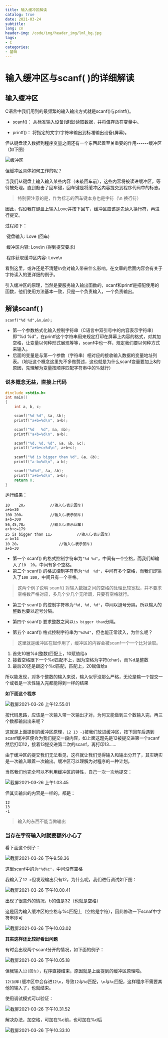```yaml
---
title: 输入缓冲区解读
catalog: true
date: 2021-03-24
subtitle: 
lang: cn
header-img: /code/img/header_img/lml_bg.jpg
tags:
- C
categories:
- 基础
---
```


# 输入缓冲区与scanf( )的详细解读

## 输入缓冲区

C语言中我们用到的最频繁的输入输出方式就是scanf()与printf()。

- scanf()： 从标准输入设备(键盘)读取数据，并将值存放在变量中。

- printf()： 将指定的文字/字符串输出到标准输出设备(屏幕)。

但从键盘读入数据到程序变量之间还有一个东西起着至关重要的作用------缓冲区（如下图）

![缓冲区](1.png)

但缓冲区具体如何工作的呢？

当我们从键盘上输入输入某些内容（未敲回车前），这些内容将被读进缓冲区，等待被处理。直到敲击了回车键，回车键是将缓冲区内容提交到程序代码中的标志。

> 特别要注意的是，作为标志的回车键本身也是字符（\n 换行符）

因此，假设我在键盘上输入Love并按下回车，缓冲区应该是先读入换行符，再进行提交。

 过程如下：

 ​	键盘输入:   					Love (回车)

 ​	缓冲区内容:       			Love\n    (得到提交要求)

 ​	程序获取缓冲区内容:    Love\n

看到这里，或许还是不清楚\n会对输入带来什么影响。在文章的后面内容会有关于字符读入的更详细的例子。

引入缓冲区的原理，当然是要服务输入输出函数的，scanf和printf是搭配使用的函数，他们使用方法基本一致，只是一个负责输入，一个负责输出。

## 解读scanf( )

```
scanf("%d %d",&n,&m);
```

- 第一个参数格式化输入控制字符串（C语言中双引号中的内容表示字符串）即“%d %d”，在printf这个字符串用来规定打印在屏幕上内容的格式，对其加空格，让变量以何种形式展现等等，scanf中也一样，规定我们要以何种方式来输入。
- 后面的变量是与第一个参数（字符串）相对应的接收输入数据的变量地址列表。（地址这个概念这里先不多做赘述，这也就是为什么scanf变量要加上&的原因，先理解为变量按顺序匹配字符串中的%就行）

### **说多概念无益，直接上代码**

```C
#include <stdio.h>
int main()
{
    int a, b, c;

    scanf("%d %d", &a, &b);
    printf("a+b=%d\n", a+b);

    scanf("%d   %d", &a, &b);
    printf("a+b=%d\n", a+b);

    scanf("%d, %d, %d", &a, &b, &c);
    printf("a+b+c=%d\n", a+b+c);
   
    scanf("%d is bigger than %d", &a, &b);
    printf("a-b=%d\n", a-b);

  	scanf("%d%d", &a, &b);
    printf("a+b=%d\n", a+b);
    return 0;
}
```
运行结果：

```
10    20↙			//输入(↙表示回车)
a+b=30
100 200↙			//输入(↙表示回车)
a+b=300
56,45,78↙			//输入(↙表示回车)
a+b+c=179	
25 is bigger than 11↙			//输入(↙表示回车)
a-b=14
10 20↙					//输入(↙表示回车)
a+b=30
```

- 第一个 scanf() 的格式控制字符串为`"%d %d"`，中间有一个空格，而我们却输入了`10  20`，中间有多个空格。
- 第二个 scanf() 的格式控制字符串为`"%d  %d"`，中间有多个空格，而我们却输入了`100 200`，中间只有一个空格。

>  这两个例子说明 scanf() 对输入数据之间的空格的处理比较宽松，并不要求空格数严格对应，多几个少几个无所谓，只要有空格就行。

- 第三个 scanf() 的控制字符串为`"%d, %d, %d"`，中间以逗号分隔，所以输入的整数也要以逗号分隔。

- 第四个 scanf() 要求整数之间以`is bigger than`分隔。
- 第五个 scanf() 格式控制字符串为`"%d%d"`，但也能正常读入，为什么呢？

> 这里就是缓冲区在起作用了，缓冲区的内容会被scanf一个一个比对读取。

1. 首先10被%d(整数)匹配上，10赋值给a
2. 接着空格跟下一个%d匹配不上，因为空格为字符(char)，而%d是整数
3. 最后20还是跟这个%d匹配，匹配上，20赋值给a

所以能发现，对多个整数的输入来说，输入似乎没那么严格，无论是输一个提交一个或者是一次性输入完都能得到一样的结果

**如下面这个程序**

![截屏2021-03-26 上午12.55.01](2.png)

按代码思路，应该是一次输入带一次输出才对，为何又能做到三个数输入完，再三个数都输出出来呢？

这就是上面提到的缓冲区原理，`12 13 -1`被我们放进缓冲区，按下回车后遇到scanf缓冲区便会为我们提交一段内容，如上面这题先是12被提交进第一个scanf然后打印12，接着13提交进第二次的scanf，再打印13......

由于缓冲区的提交我们无法看见，这样就让我们觉得输入和输出分开了，其实确实是一次输入跟着一次输出。缓冲区可以理解为对程序的一种计划。

当然我们也完全可以不利用缓冲区的特性，自己一次一次地提交：

![截屏2021-03-26 上午1.03.45](3.png)

但其实输出的内容是一样的，都是：

```
12
13
-1
```

> 输入的东西不能当做输出

### **当存在字符输入时就要额外小心了**

看下面这个例子：

![截屏2021-03-26 下午9.58.36](4.png)

这里scanf中的为`"%d%c"`，中间没有空格

我输入了`12 c`但发现输出只有12，为什么呢，我们进行调试如下图：

![截屏2021-03-26 下午10.00.41](5.png)

出现了很意外的情况，b的值是32（也就是空格）

这是因为输入缓冲区的空格与%c匹配上（空格是字符），因此修改一下scnaf中字符串即可

![截屏2021-03-26 下午10.03.02](6.png)

**其实这样还比较好看出问题**

有时会出现两个scanf分开的情况，如下面的例子：

![截屏2021-03-26 下午10.05.18](7.png)

但我输入`12(回车)`，程序直接结束，原因就是上面提到的缓冲区原理啦。

`12(回车)`缓冲区中会存进`12\n`，导致`12`与`%d`匹配，`\n`与`%c`匹配，这样程序不需要其他的输入了，也就结束。

使用调试模式可以验证：

![截屏2021-03-26 下午10.31.52](8.png)

解决办法，加空格，可加在%c前，也可加在%d后

![截屏2021-03-26 下午10.33.10](9.png)